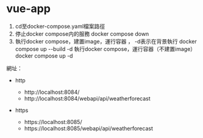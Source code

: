 # vue-app

1. cd至docker-compose.yaml檔案路徑
2. 停止docker compose内的服務
      docker compose down
3. 執行docker compose，建置image，運行容器 ， -d表示在背景執行
      docker compose up --build -d
   執行docker compose，運行容器（不建置image）
      docker compose up -d



網址：
- http
    - http://localhost:8084/
    - http://localhost:8084/webapi/api/weatherforecast

- https
    - https://localhost:8085/
    - https://localhost:8085/webapi/api/weatherforecast